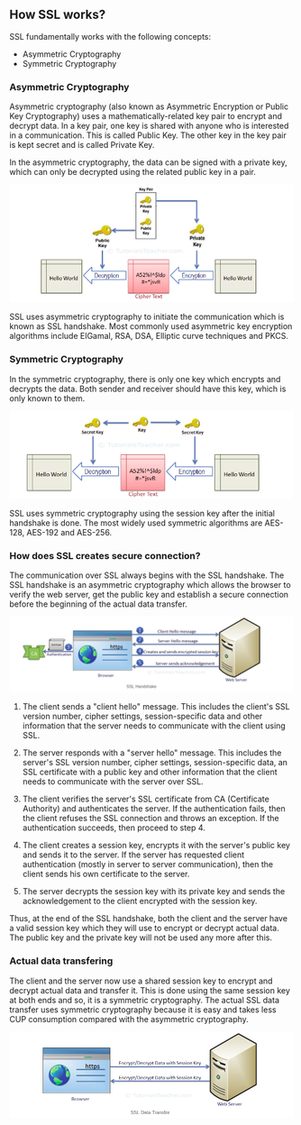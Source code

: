 ## How SSL works?


SSL fundamentally works with the following concepts:

+ Asymmetric Cryptography
+ Symmetric Cryptography

### Asymmetric Cryptography

Asymmetric cryptography (also known as Asymmetric Encryption or Public Key Cryptography) uses a mathematically-related key pair to encrypt and decrypt data. In a key pair, one key is shared with anyone who is interested in a communication. This is called Public Key. The other key in the key pair is kept secret and is called Private Key.

In the asymmetric cryptography, the data can be signed with a private key, which can only be decrypted using the related public key in a pair.

![alt text](images/Asymmetric.png "Asymmetric cryptography") 

SSL uses asymmetric cryptography to initiate the communication which is known as SSL handshake. Most commonly used asymmetric key encryption algorithms include EIGamal, RSA, DSA, Elliptic curve techniques and PKCS.


### Symmetric Cryptography

In the symmetric cryptography, there is only one key which encrypts and decrypts the data. Both sender and receiver should have this key, which is only known to them.

![alt text](images/Symmetric.png "Symmetric cryptography") 

SSL uses symmetric cryptography using the session key after the initial handshake is done. The most widely used symmetric algorithms are AES-128, AES-192 and AES-256.


### How does SSL creates secure connection?

The communication over SSL always begins with the SSL handshake. The SSL handshake is an asymmetric cryptography which allows the browser to verify the web server, get the public key and establish a secure connection before the beginning of the actual data transfer.

![alt text](images/SSL_Handshake.png "SSL handshake")

1. The client sends a "client hello" message. This includes the client's SSL version number, cipher settings, session-specific data and other information that the server needs to communicate with the client using SSL.

2. The server responds with a "server hello" message. This includes the server's SSL version number, cipher settings, session-specific data, an SSL certificate with a public key and other information that the client needs to communicate with the server over SSL.

3. The client verifies the server's SSL certificate from CA (Certificate Authority) and authenticates the server. If the authentication fails, then the client refuses the SSL connection and throws an exception. If the authentication succeeds, then proceed to step 4.

4. The client creates a session key, encrypts it with the server's public key and sends it to the server. If the server has requested client authentication (mostly in server to server communication), then the client sends his own certificate to the server.

5. The server decrypts the session key with its private key and sends the acknowledgement to the client encrypted with the session key.


Thus, at the end of the SSL handshake, both the client and the server have a valid session key which they will use to encrypt or decrypt actual data. The public key and the private key will not be used any more after this.


### Actual data transfering

The client and the server now use a shared session key to encrypt and decrypt actual data and transfer it. This is done using the same session key at both ends and so, it is a symmetric cryptography. The actual SSL data transfer uses symmetric cryptography because it is easy and takes less CUP consumption compared with the asymmetric cryptography.


![alt text](images/Actual_data.png "Data transfer")


